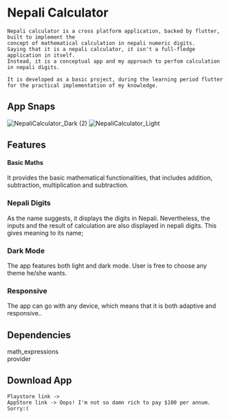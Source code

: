 # Nepali Calculator
	Nepali calculator is a cross platform application, backed by flutter, built to implement the 
	concept of mathematical calculation in nepali numeric digits.
	Saying that it is a nepali calculator, it isn't a full-fledge application in itself. 
	Instead, it is a conceptual app and my approach to perfom calculation in nepali digits.
	
	It is developed as a basic project, during the learning period flutter for the practical implementation of my knowledge. 


## App Snaps
![NepaliCalculator_Dark (2)](https://user-images.githubusercontent.com/63596895/194006089-ffcf0029-9b52-4f68-bde8-6293aeb0962a.jpg)
![NepaliCalculator_Light](https://user-images.githubusercontent.com/63596895/194006227-a5539d95-7744-4323-b471-1c2c9d48995f.jpg)
	
## Features
#### Basic Maths
It provides the basic mathematical functionalities, that includes addition, subtraction, multiplication and
subtraction.
### Nepali Digits
As the name suggests, it displays the digits in Nepali. Nevertheless, the inputs and 
the result of calculation are also displayed in nepali digits.
This gives meaning to its name;
### Dark Mode
The app features both light and dark mode. User is free to choose any theme he/she wants.
### Responsive 
 The app can go with any device, which means that it is both adaptive and responsive..

## Dependencies
  math_expressions  
	provider
	
## Download App
	Playstore link -> 
	AppStore link -> Oops! I'm not so damn rich to pay $100 per annum. Sorry:(

